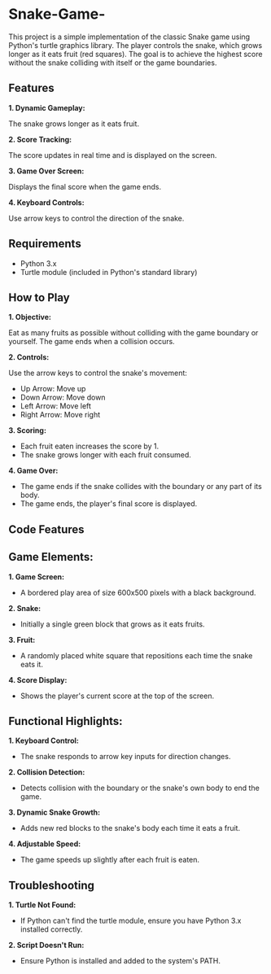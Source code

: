 # Snake-Game-

This project is a simple implementation of the classic Snake game using Python's turtle graphics library. The player controls the snake, which grows longer as it eats fruit (red squares). The goal is to achieve the highest score without the snake colliding with itself or the game boundaries.

## **Features**

**1. Dynamic Gameplay:**

The snake grows longer as it eats fruit.

**2. Score Tracking:**

The score updates in real time and is displayed on the screen.

**3. Game Over Screen:**

Displays the final score when the game ends.

**4. Keyboard Controls:**

Use arrow keys to control the direction of the snake.

## **Requirements**

- Python 3.x
- Turtle module (included in Python's standard library)

## **How to Play**

**1. Objective:**

Eat as many fruits as possible without colliding with the game boundary or yourself. The game ends when a collision occurs.

**2. Controls:**

Use the arrow keys to control the snake's movement:

- Up Arrow: Move up
- Down Arrow: Move down
- Left Arrow: Move left
- Right Arrow: Move right


**3. Scoring:**

- Each fruit eaten increases the score by 1.
- The snake grows longer with each fruit consumed.

**4. Game Over:**

- The game ends if the snake collides with the boundary or any part of its body.
- The game ends, the player's final score is displayed.

  
## **Code Features**

## **Game Elements:**

**1. Game Screen:**

- A bordered play area of size 600x500 pixels with a black background.

**2. Snake:**

- Initially a single green block that grows as it eats fruits.

**3. Fruit:**

- A randomly placed white square that repositions each time the snake eats it.

**4. Score Display:**

- Shows the player's current score at the top of the screen.

  
## **Functional Highlights:**

**1. Keyboard Control:**

- The snake responds to arrow key inputs for direction changes.
  
**2. Collision Detection:**

- Detects collision with the boundary or the snake's own body to end the game.

**3. Dynamic Snake Growth:**

- Adds new red blocks to the snake's body each time it eats a fruit.

**4. Adjustable Speed:**

- The game speeds up slightly after each fruit is eaten.

  
## **Troubleshooting**
  
**1. Turtle Not Found:** 

- If Python can't find the turtle module, ensure you have Python 3.x installed correctly.

**2. Script Doesn't Run:**

- Ensure Python is installed and added to the system's PATH.
